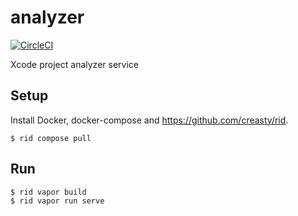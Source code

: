 analyzer
========

[![CircleCI](https://circleci.com/gh/torinos-io/analyzer.svg?style=svg&circle-token=d217bc4889e5ba4f68ced27b79cafdc47da8fb17)](https://circleci.com/gh/torinos-io/analyzer)

Xcode project analyzer service


Setup
-----

Install Docker, docker-compose and https://github.com/creasty/rid.

```sh-session
$ rid compose pull
```


Run
---

```sh-session
$ rid vapor build
$ rid vapor run serve
```

